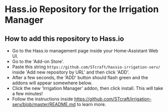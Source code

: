 # Hass.io Repository for the Irrigation Manager

## How to add this repository to Hass.io
- Go to the Hass.io management page inside your Home-Assistant Web UI.
- Go to the 'Add-on Store'.
- Paste this string `https://github.com/STcraft/hassio-irrigation-serv/` inside 'Add new repository by URL' and then click 'ADD'.
- After a few seconds, the 'ADD' button should flash green and the addons will appear somewhere below.
- Click the new 'Irrigation Manager' addon, then click install. This will take a few minutes!
- Follow the instructions inside https://github.com/STcraft/irrigation-serv/blob/master/README.md to learn more.
